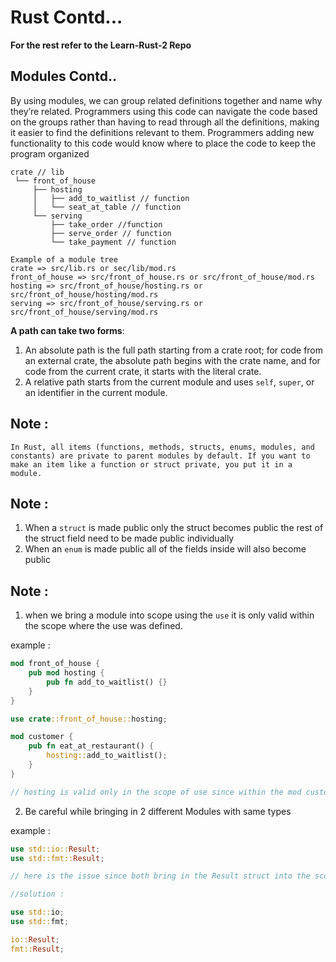# Rust Contd...

**For the rest refer to the Learn-Rust-2 Repo**

## Modules Contd..

By using modules, we can group related definitions together and name why they’re related. Programmers using this code can navigate the code based on the groups rather than having to read through all the definitions, making it easier to find the definitions relevant to them. Programmers adding new functionality to this code would know where to place the code to keep the program organized

```plaintext
crate // lib
 └── front_of_house
     ├── hosting
     │   ├── add_to_waitlist // function
     │   └── seat_at_table // function
     └── serving
         ├── take_order //function
         ├── serve_order // function
         └── take_payment // function

Example of a module tree
crate => src/lib.rs or sec/lib/mod.rs
front_of_house => src/front_of_house.rs or src/front_of_house/mod.rs
hosting => src/front_of_house/hosting.rs or src/front_of_house/hosting/mod.rs
serving => src/front_of_house/serving.rs or src/front_of_house/serving/mod.rs

```

**A path can take two forms**:

1. An absolute path is the full path starting from a crate root; for code from an external crate, the absolute path begins with the crate name, and for code from the current crate, it starts with the literal crate.
2. A relative path starts from the current module and uses `self`, `super`, or an identifier in the current module.

## Note :

`In Rust, all items (functions, methods, structs, enums, modules, and constants) are private to parent modules by default. If you want to make an item like a function or struct private, you put it in a module.
`

## Note :

1. When a `struct` is made public only the struct becomes public the rest of the struct field need to be made public individually
2. When an `enum` is made public all of the fields inside will also become public

## Note :

1. when we bring a module into scope using the `use` it is only valid within the scope where the use was defined.

example :

```rust
mod front_of_house {
    pub mod hosting {
        pub fn add_to_waitlist() {}
    }
}

use crate::front_of_house::hosting;

mod customer {
    pub fn eat_at_restaurant() {
        hosting::add_to_waitlist();
    }
}

// hosting is valid only in the scope of use since within the mod customer the scope changes the hosting goes out of scope

```

2. Be careful while bringing in 2 different Modules with same types

example :

```rust
use std::io::Result;
use std::fmt::Result;

// here is the issue since both bring in the Result struct into the scope the rust compiler will not understand which Result type to use

//solution :

use std::io;
use std::fmt;

io::Result;
fmt::Result;
```
